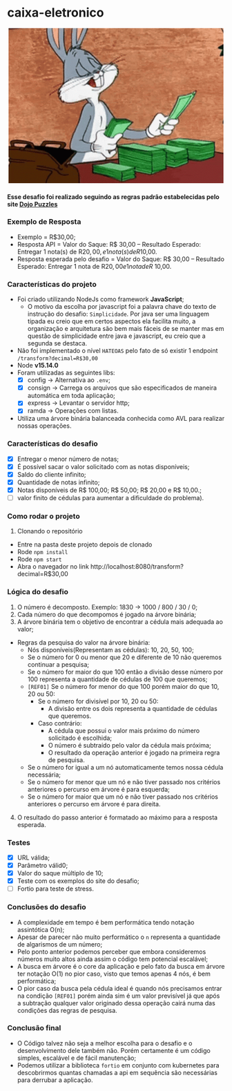 # caixa-eletronico

<div style="text-align:center"><img src="https://github.com/ThalesGabriel/caixa-eletronico/blob/main/public/tenor.gif" alt="Money"/></div>

#### Esse desafio foi realizado seguindo as regras padrão estabelecidas pelo site [Dojo Puzzles](https://dojopuzzles.com/problems/caixa-eletronico/)

### Exemplo de Resposta

- Exemplo = R$30,00;
- Resposta API = Valor do Saque: R$ 30,00 – Resultado Esperado: Entregar 1 nota(s) de R$20,00, e 1 nota(s) de R$10,00.
- Resposta esperada pelo desafio = Valor do Saque: R$ 30,00 – Resultado Esperado: Entregar 1 nota de R$20,00 e 1 nota de R$ 10,00.

### Características do projeto

- Foi criado utilizando NodeJs como framework **JavaScript**;
  - O motivo da escolha por javascript foi a palavra chave do texto de instrução do desafio: `Simplicidade`. Por java ser uma linguagem tipada eu creio que em certos aspectos ela facilita muito, a organização e arquitetura são bem mais fáceis de se manter mas em questão de simplicidade entre java e javascript, eu creio que a segunda se destaca.
- Não foi implementado o nível `HATEOAS` pelo fato de só existir 1 endpoint `/transform?decimal=R$30,00`
- Node **v15.14.0**
- Foram utilizadas as seguintes libs:
  - [x] config -> Alternativa ao `.env`;
  - [x] consign -> Carrega os arquivos que são especificados de maneira automática em toda aplicação;
  - [x] express -> Levantar o servidor http;
  - [x] ramda -> Operações com listas.
- Utiliza uma árvore binária balanceada conhecida como AVL para realizar nossas operações.

### Características do desafio
- [x] Entregar o menor número de notas;
- [x] É possível sacar o valor solicitado com as notas disponíveis;
- [x] Saldo do cliente infinito;
- [x] Quantidade de notas infinito;
- [x] Notas disponíveis de R$ 100,00; R$ 50,00; R$ 20,00 e R$ 10,00.;
- [ ] valor finito de cédulas para aumentar a dificuldade do problema).

### Como rodar o projeto

1. Clonando o repositório
  - Entre na pasta deste projeto depois de clonado
  - Rode `npm install`
  - Rode `npm start`
  - Abra o navegador no link http://localhost:8080/transform?decimal=R$30,00

### Lógica do desafio

1. O número é decomposto. Exemplo: 1830 -> 1000 / 800 / 30 / 0;
2. Cada número do que decompomos é jogado na árvore binária;
3. A árvore binária tem o objetivo de encontrar a cédula mais adequada ao valor;
  - Regras da pesquisa do valor na árvore binária:
    - Nós disponíveis(Representam as cédulas): 10, 20, 50, 100;
    - Se o número for 0 ou menor que 20 e diferente de 10 não queremos continuar a pesquisa;
    - Se o número for maior do que 100 então a divisão desse número por 100 representa a quantidade de cédulas de 100 que queremos;
    - `[REF01]` Se o número for menor do que 100 porém maior do que 10, 20 ou 50:
      - Se o número for divisível por 10, 20 ou 50:
        - A divisão entre os dois representa a quantidade de cédulas que queremos.
      - Caso contrário:
        - A cédula que possui o valor mais próximo do número solicitado é escolhida;
        - O número é subtraído pelo valor da cédula mais próxima;
        - O resultado da operação anterior é jogado na primeira regra de pesquisa.
    - Se o número for igual a um nó automaticamente temos nossa cédula necessária;
    - Se o número for menor que um nó e não tiver passado nos critérios anteriores o percurso em árvore é para esquerda;
    - Se o número for maior que um nó e não tiver passado nos critérios anteriores o percurso em árvore é para direita.
4. O resultado do passo anterior é formatado ao máximo para a resposta esperada.

### Testes

- [x] URL válida;
- [x] Parâmetro válid0;
- [x] Valor do saque múltiplo de 10;
- [x] Teste com os exemplos do site do desafio;
- [ ] Fortio para teste de stress.

### Conclusões do desafio

- A complexidade em tempo é bem performática tendo notação assintótica O(n);
- Apesar de parecer não muito performático o `n` representa a quantidade de algarismos de um número;
- Pelo ponto anterior podemos perceber que embora consideremos números muito altos ainda assim o código tem potencial escalável;
- A busca em árvore é o core da aplicação e pelo fato da busca em árvore ter notação O(1) no pior caso, visto que temos apenas 4 nós, é bem performática;
- O pior caso da busca pela cédula ideal é quando nós precisamos entrar na condição `[REF01]` porém ainda sim é um valor previsível já que após a subtração qualquer valor originado dessa operação cairá numa das condições das regras de pesquisa.

### Conclusão final

- O Código talvez não seja a melhor escolha para o desafio e o desenvolvimento dele também não. Porém certamente é um código simples, escalável e de fácil manutenção;
- Podemos utilizar a biblioteca `fortio` em conjunto com kubernetes para descobrirmos quantas chamadas a api em sequência são necessárias para derrubar a aplicação.


